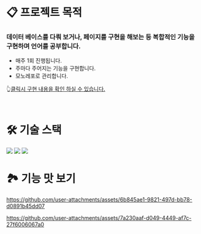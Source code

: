 
# 📋 프로젝트 목적 
### 데이터 베이스를 다뤄 보거나, 페이지를 구현을 해보는 등 복합적인 기능을 구현하며 언어를 공부합니다. 
+ 매주 1회 진행됩니다.
+ 주마다 주어지는 기능을 구현합니다.
+ 모노레포로 관리합니다. 

👆[클릭시 구현 내용을 확인 하실 수 있습니다.](https://github.com/hyun522/mission/wiki) 

<br />

# 🛠️ 기술 스택

<img src="https://img.shields.io/badge/Sass-CC6699?style=flat-square&logo=Sass&logoColor=white">
<img src="https://img.shields.io/badge/StyledComponents-DB7093?style=flat-square&logo=StyledComponents&logoColor=white">
<img src="https://img.shields.io/badge/React-61DAFB?style=flat-square&logo=React&logoColor=white">


<br />

# 🏞️ 기능 맛 보기

https://github.com/user-attachments/assets/6b845ae1-9821-497d-bb78-d0891b45dd07

https://github.com/user-attachments/assets/7a230aaf-d049-4449-af7c-27f6006067a0



<br />




